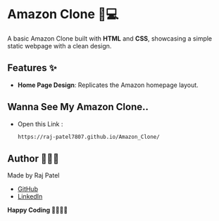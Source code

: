 # Amazon Clone 🛒💻

A basic Amazon Clone built with **HTML** and **CSS**, showcasing a simple static webpage with a clean design.

## Features ✨
- **Home Page Design**: Replicates the Amazon homepage layout.

## Wanna See My Amazon Clone..
- Open this Link :
  ```bash
  https://raj-patel7807.github.io/Amazon_Clone/
  ```

## Author 🧑🏻‍💻
  Made by Raj Patel  
- [GitHub](https://github.com/Raj-Patel7807)  
- [LinkedIn](https://www.linkedin.com/in/raj-patel7807/)

**Happy Coding 🧑🏻‍💻✨**
